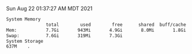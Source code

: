 Sun Aug 22 01:37:27 AM MDT 2021
```bash
System Memory
               total        used        free      shared  buff/cache   available
Mem:           7.7Gi       943Mi       4.9Gi       8.0Mi       1.8Gi       6.4Gi
Swap:          7.6Gi       319Mi       7.3Gi
System Storage
637M	.
```
